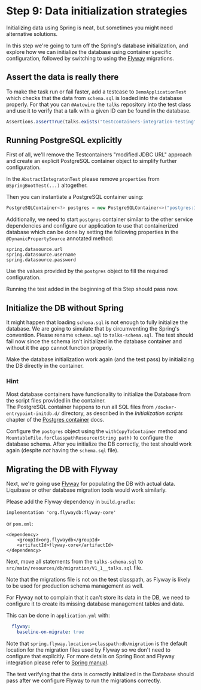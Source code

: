 # Step 9: Data initialization strategies

Initializing data using Spring is neat, but sometimes you might need alternative solutions. 

In this step we're going to turn off the Spring's database initialization, and explore how we can initialize the database using container specific configuration, followed by switching to using the [Flyway](https://flywaydb.org/) migrations.

## Assert the data is really there

To make the task run or fail faster, add a testcase to `DemoApplicationTest` which checks that the data from `schema.sql` is loaded into the database properly. 
For that you can `@Autowire` the `talks` repository into the test class and use it to verify that a talk with a given ID can be found in the database. 

```java
Assertions.assertTrue(talks.exists("testcontainers-integration-testing"));
```

## Running PostgreSQL explicitly

First of all, we'll remove the Testcontainers "modified JDBC URL" approach and create an explicit PostgreSQL container object to simplify further configuration.

In the `AbstractIntegratonTest` please remove `properties` from `@SpringBootTest(...)` altogether.

Then you can instantiate a PostgreSQL container using:

```java
PostgreSQLContainer<?> postgres = new PostgreSQLContainer<>("postgres:14-alpine");
```

Additionally, we need to start `postgres` container similar to the other service dependencies and configure our application to use that containerized database which can be done by setting the following properties in the `@DynamicPropertySource` annotated method:

```text
spring.datasource.url
spring.datasource.username
spring.datasource.password
```

Use the values provided by the `postgres` object to fill the required configuration.

Running the test added in the beginning of this Step should pass now. 

## Initialize the DB without Spring

It might happen that loading `schema.sql` is not enough to fully initialize the database. 
We are going to simulate that by circumventing the Spring's convention. Please rename `schema.sql` to `talks-schema.sql`. 
The test should fail now since the schema isn't initialized in the database container and without it the app cannot function properly.  

Make the database initialization work again (and the test pass) by initializing the DB directly in the container.

### Hint
Most database containers have functionality to initialize the Database from the script files provided in the container.  
The PostgreSQL container happens to run all SQL files from `/docker-entrypoint-initdb.d/` directory, as described in the _Initialization scripts_  chapter of the [Postgres container](https://hub.docker.com/_/postgres/) docs.

Configure the `postgres` object using the `withCopyToContainer` method and `MountableFile.forClasspathResource(String path)` to configure the database schema.
After you initialize the DB correctly, the test should work again (despite _not_ having the `schema.sql` file).

## Migrating the DB with Flyway

Next, we're going use [Flyway](https://flywaydb.org/) for populating the DB with actual data.
Liquibase or other database migration tools would work similarly. 

Please add the Flyway dependency in `build.gradle`:

```text
implementation 'org.flywaydb:flyway-core'
```

or `pom.xml`:
```text
<dependency>
    <groupId>org.flywaydb</groupId>
    <artifactId>flyway-core</artifactId>
</dependency>
```

Next, move all statements from the `talks-schema.sql` to `src/main/resources/db/migration/V1_1__talks.sql` file.

Note that the migrations file is not on the **test** classpath, as Flyway is likely to be used for production schema management as well. 

For Flyway not to complain that it can't store its data in the DB, we need to configure it to create its missing database management tables and data.

This can be done in `application.yml` with:

```yaml
  flyway:
    baseline-on-migrate: true
```

Note that `spring.flyway.locations=classpath:db/migration` is the default location for the migration files used by Flyway so we don't need to configure that explicitly. 
For more details on Spring Boot and Flyway integration please refer to [Spring manual](https://docs.spring.io/spring-boot/docs/2.6.7/reference/htmlsingle/#howto.data-initialization.migration-tool.flyway).

The test verifying that the data is correctly initialized in the Database should pass after we configure Flyway to run the migrations correctly.
